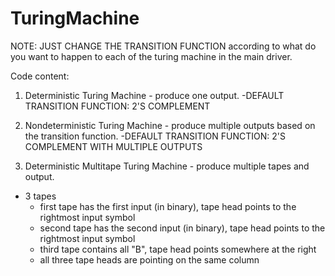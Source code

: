 # TuringMachine

NOTE: JUST CHANGE THE TRANSITION FUNCTION according to what do you want to happen to each of the turing machine in the main driver.

Code content:
1. Deterministic Turing Machine - produce one output.
-DEFAULT TRANSITION FUNCTION: 2'S COMPLEMENT

2. Nondeterministic Turing Machine - produce multiple outputs based on the transition function.
-DEFAULT TRANSITION FUNCTION: 2'S COMPLEMENT WITH MULTIPLE OUTPUTS

3. Deterministic Multitape Turing Machine - produce multiple tapes and output. 

- 3 tapes
	- first tape has the first input (in binary), tape head points to the rightmost input symbol
	- second tape has the second input (in binary), tape head points to the rightmost input symbol
	- third tape contains all "B", tape head points somewhere at the right
	- all three tape heads are pointing on the same column